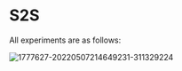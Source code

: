 # S2S

All experiments are as follows:

![1777627-20220507214649231-311329224](https://img2022.cnblogs.com/blog/1777627/202205/1777627-20220509180816510-1018402018.png)
